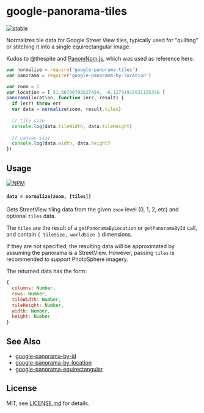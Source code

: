 # google-panorama-tiles

[![stable](http://badges.github.io/stability-badges/dist/stable.svg)](http://github.com/badges/stability-badges)

Normalizes tile data for Google Street View tiles, typically used for "quilting" or stitching it into a single equirectangular image.

Kudos to @thespite and [PanomNom.js](https://github.com/spite/PanomNom.js), which was used as reference here.

```js
var normalize = require('google-panorama-tiles')
var panorama = require('google-panorama-by-location')

var zoom = 1
var location = [ 51.50700703827454, -0.12791916931155356 ]
panorama(location, function (err, result) {
  if (err) throw err
  var data = normalize(zoom, result.tiles)
  
  // tile size
  console.log(data.tileWidth, data.tileHeight)
  
  // canvas size
  console.log(data.width, data.height)
})
```

## Usage

[![NPM](https://nodei.co/npm/google-panorama-tiles.png)](https://www.npmjs.com/package/google-panorama-tiles)

#### `data = normalize(zoom, [tiles])`

Gets StreetView tiling data from the given `zoom` level (0, 1, 2, etc) and optional `tiles` data. 

The `tiles` are the result of a `getPanoramaByLocation` or `getPanoramaById` call, and contain `{ tileSize, worldSize }` dimensions. 

If they are not specified, the resulting data will be approximated by assuming the panorama is a StreetView. However, passing `tiles` is recommended to support PhotoSphere imagery.

The returned data has the form:

```js
{
  columns: Number,
  rows: Number,
  tileWidth: Number,
  tileHeight: Number,
  width: Number,
  height: Number
}
```

## See Also

- [google-panorama-by-id](https://github.com/Jam3/google-panorama-by-id)
- [google-panorama-by-location](https://github.com/Jam3/google-panorama-by-location)
- [google-panorama-equirectangular](https://github.com/mattdesl/google-panorama-equirectangular)

## License

MIT, see [LICENSE.md](http://github.com/Jam3/google-panorama-tiles/blob/master/LICENSE.md) for details.
